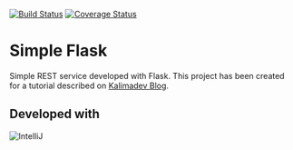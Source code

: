 [![Build Status](https://travis-ci.org/Kalimaha/simple_flask.svg?branch=master)](https://travis-ci.org/Kalimaha/simple_flask)
[![Coverage Status](https://coveralls.io/repos/Kalimaha/simple_flask/badge.svg)](https://coveralls.io/r/Kalimaha/simple_flask)

# Simple Flask
Simple REST service developed with Flask. This project has been created for a tutorial described on [Kalimadev Blog](http://wp.me/p61qQI-s).

Developed with 
--------------
![IntelliJ](http://www.jetbrains.com/idea/docs/logo_intellij_idea.png)
